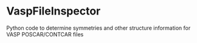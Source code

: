 # VaspFileInspector
Python code to determine symmetries and other structure information for VASP POSCAR/CONTCAR files
